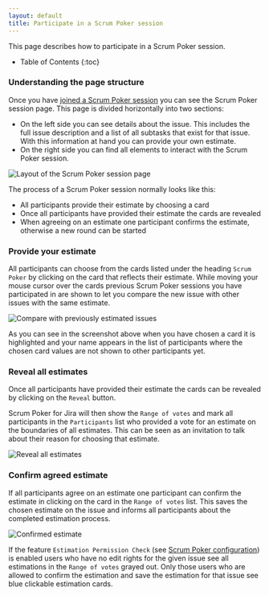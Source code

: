 ```yaml
---
layout: default
title: Participate in a Scrum Poker session
---
```


This page describes how to participate in a Scrum Poker session.

* Table of Contents
{:toc}

### Understanding the page structure 

Once you have [joined a Scrum Poker session](/join-scrum-poker-session) you can see the Scrum Poker session page. 
This page is divided horizontally into two sections:

* On the left side you can see details about the issue. 
This includes the full issue description and a list of all subtasks that exist for that issue.
With this information at hand you can provide your own estimate. 
* On the right side you can find all elements to interact with the Scrum Poker session. 

![Layout of the Scrum Poker session page](/images/participate-in-scrum-poker-session-page-layout.png) 

The process of a Scrum Poker session normally looks like this:

* All participants provide their estimate by choosing a card
* Once all participants have provided their estimate the cards are revealed
* When agreeing on an estimate one participant confirms the estimate, otherwise a new round can be started 

### Provide your estimate

All participants can choose from the cards listed under the heading `Scrum Poker` by clicking on the card that reflects their estimate.
While moving your mouse cursor over the cards previous Scrum Poker sessions you have participated in are shown to let you compare the new issue with other issues with the same estimate.

![Compare with previously estimated issues](/images/participate-in-scrum-poker-session-compare-estimates.png)

As you can see in the screenshot above when you have chosen a card it is highlighted and your name appears in the list of participants where the chosen card values are not shown to other participants yet.


### Reveal all estimates

Once all participants have provided their estimate the cards can be revealed by clicking on the `Reveal` button.

Scrum Poker for Jira will then show the `Range of votes` and mark all participants in the `Participants` list who provided a vote for an estimate on the boundaries of all estimates.
This can be seen as an invitation to talk about their reason for choosing that estimate.

![Reveal all estimates](/images/participate-in-scrum-poker-session-reveal-estimates.png)

### Confirm agreed estimate

If all participants agree on an estimate one participant can confirm the estimate in clicking on the card in the `Range of votes` list.
This saves the chosen estimate on the issue and informs all participants about the completed estimation process.

![Confirmed estimate](/images/participate-in-scrum-poker-session-confirmed-estimate.png)

If the feature `Estimation Permission Check` (see [Scrum Poker configuration](/scrum-poker-configuration)) is enabled users who have no edit rights for the given issue see all estimations in the `Range of votes` grayed out.
Only those users who are allowed to confirm the estimation and save the estimation for that issue see blue clickable estimation cards.   
